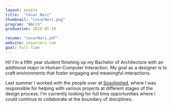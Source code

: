 ```yaml
---
layout: people
title:  "César Neri"
thumbnail: "cesarNeri.png"
program: "BArch"
graduation: 2018-05-19

resume: "cesarNeri.pdf"
website: cesarneri.com
goal: Full Time
---
```


Hi! I'm a fifth year student finishing up my Bachelor of Architecture with an additional major in Human-Computer Interaction. My goal as a designer is to craft environments that foster engaging and meaningful interactions.  

Last summer I worked with the people over at <a href="https://www.sosolimited.com" class="external">Sosolimited</a>, where I was responsible for helping with various projects at different stages of the design process. I'm currently looking for full time opportunities where I could continue to collaborate at the boundary of disciplines.
